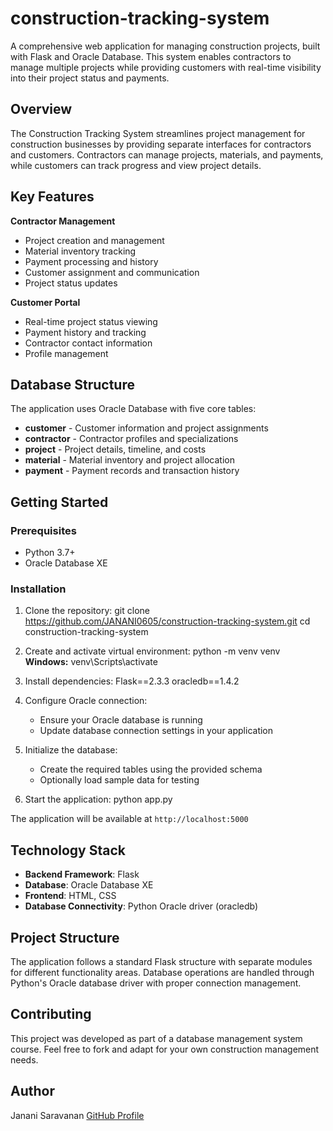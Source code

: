 # construction-tracking-system

A comprehensive web application for managing construction projects, built with Flask and Oracle Database. This system enables contractors to manage multiple projects while providing customers with real-time visibility into their project status and payments.

## Overview

The Construction Tracking System streamlines project management for construction businesses by providing separate interfaces for contractors and customers. Contractors can manage projects, materials, and payments, while customers can track progress and view project details.

## Key Features

**Contractor Management**
- Project creation and management
- Material inventory tracking
- Payment processing and history
- Customer assignment and communication
- Project status updates

**Customer Portal**
- Real-time project status viewing
- Payment history and tracking
- Contractor contact information
- Profile management

## Database Structure

The application uses Oracle Database with five core tables:

- **customer** - Customer information and project assignments
- **contractor** - Contractor profiles and specializations  
- **project** - Project details, timeline, and costs
- **material** - Material inventory and project allocation
- **payment** - Payment records and transaction history

## Getting Started

### Prerequisites

- Python 3.7+
- Oracle Database XE

### Installation

1. Clone the repository:
git clone https://github.com/JANANI0605/construction-tracking-system.git
cd construction-tracking-system

2. Create and activate virtual environment:
python -m venv venv
**Windows:**
venv\Scripts\activate

3. Install dependencies:
   Flask==2.3.3
   oracledb==1.4.2
   
4. Configure Oracle connection:
   - Ensure your Oracle database is running
   - Update database connection settings in your application

5. Initialize the database:
   - Create the required tables using the provided schema
   - Optionally load sample data for testing

6. Start the application:
python app.py

The application will be available at `http://localhost:5000`

## Technology Stack
- **Backend Framework**: Flask
- **Database**: Oracle Database XE
- **Frontend**: HTML, CSS
- **Database Connectivity**: Python Oracle driver (oracledb)

## Project Structure
The application follows a standard Flask structure with separate modules for different functionality areas. Database operations are handled through Python's Oracle database driver with proper connection management.

## Contributing
This project was developed as part of a database management system course. Feel free to fork and adapt for your own construction management needs.

## Author
Janani Saravanan 
[GitHub Profile](https://github.com/JANANI0605)
